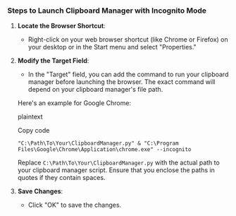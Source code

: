 
### Steps to Launch Clipboard Manager with Incognito Mode

1.  **Locate the Browser Shortcut**:
    
    -   Right-click on your web browser shortcut (like Chrome or Firefox) on your desktop or in the Start menu and select "Properties."
2.  **Modify the Target Field**:
    
    -   In the "Target" field, you can add the command to run your clipboard manager before launching the browser. The exact command will depend on your clipboard manager's file path.
    
    Here's an example for Google Chrome:
    
    plaintext
    
    Copy code
    
    `"C:\Path\To\Your\ClipboardManager.py" & "C:\Program Files\Google\Chrome\Application\chrome.exe" --incognito` 
    
    Replace `C:\Path\To\Your\ClipboardManager.py` with the actual path to your clipboard manager script. Ensure that you enclose the paths in quotes if they contain spaces.
    
3.  **Save Changes**:
    
    -   Click "OK" to save the changes.